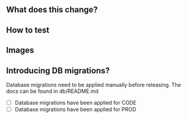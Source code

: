 <!-- See https://github.com/guardian/recommendations/blob/main/pull-requests.md for recommendations on raising and reviewing pull requests. -->

## What does this change?

<!-- A PR should have enough detail to be understandable far in the future. e.g what is the problem/why is the change needed, how does it solve it and any questions or points of discussion. Prefer copying information from a Trello card over linking to it; the card may not always exist and reviewers may not have access to the board. -->

## How to test

<!-- Provide instructions to help others verify the change. This could take the form of "On PROD, do X and witness Y. On this branch, do X and witness Z. " -->

## Images

<!-- Usually only applicable to UI changes, what did it look like before and what will it look like after? -->


## Introducing DB migrations?

Database migrations need to be applied manually before releasing. The docs can be found in db/README.md 
- [ ] Database migrations have been applied for CODE
- [ ] Database migrations have been applied for PROD